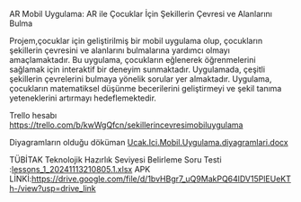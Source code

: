 AR Mobil Uygulama: AR ile Çocuklar İçin Şekillerin Çevresi ve Alanlarını Bulma

Projem,çocuklar için geliştirilmiş bir mobil uygulama olup, çocukların şekillerin çevresini ve alanlarını bulmalarına yardımcı olmayı amaçlamaktadır. Bu uygulama, çocukların eğlenerek öğrenmelerini sağlamak için interaktif bir deneyim sunmaktadır. Uygulamada, çeşitli şekillerin çevrelerini bulmaya yönelik sorular yer almaktadır. Uygulama, çocukların matematiksel düşünme becerilerini geliştirmeyi ve şekil tanıma yeteneklerini artırmayı hedeflemektedir.

Trello hesabı https://trello.com/b/kwWgQfcn/sekillerincevresimobiluygulama

Diyagramların olduğu döküman 
[Ucak.Ici.Mobil.Uygulama.diyagramlari.docx](https://github.com/user-attachments/files/18541699/Ucak.Ici.Mobil.Uygulama.diyagramlari.docx)

TÜBİTAK Teknolojik Hazırlık Seviyesi Belirleme Soru Testi :[lessons_1_20241113210805.1.xlsx](https://github.com/user-attachments/files/18541706/lessons_1_20241113210805.1.xlsx)
APK LİNKİ:https://drive.google.com/file/d/1bvHBgr7_uQ9MakPQ64lDV15PlEUeKTh-/view?usp=drive_link
